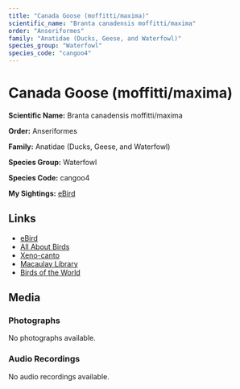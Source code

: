 ```yaml
---
title: "Canada Goose (moffitti/maxima)"
scientific_name: "Branta canadensis moffitti/maxima"
order: "Anseriformes"
family: "Anatidae (Ducks, Geese, and Waterfowl)"
species_group: "Waterfowl"
species_code: "cangoo4"
---
```


# Canada Goose (moffitti/maxima)

**Scientific Name:** Branta canadensis moffitti/maxima

**Order:** Anseriformes

**Family:** Anatidae (Ducks, Geese, and Waterfowl)

**Species Group:** Waterfowl

**Species Code:** cangoo4

**My Sightings:** [eBird](https://ebird.org/lifelist?r=world&time=life&spp=cangoo4)

## Links
* [eBird](https://ebird.org/species/cangoo4) 
* [All About Birds](https://www.allaboutbirds.org/guide/cangoo4) 
* [Xeno-canto](https://www.xeno-canto.org/species/cangoo4) 
* [Macaulay Library](https://search.macaulaylibrary.org/catalog?taxonCode=cangoo4&sort=rating_rank_desc)
* [Birds of the World](https://birdsoftheworld.org/bow/species/cangoo4)

## Media
### Photographs
No photographs available.

### Audio Recordings
No audio recordings available.
